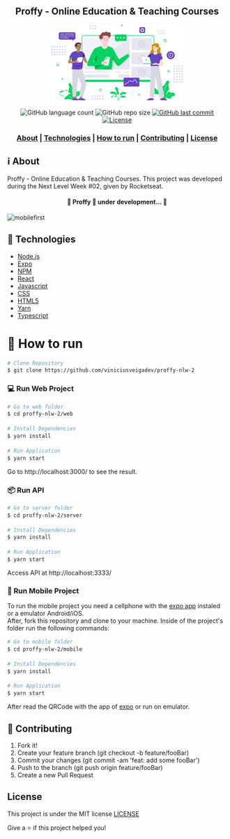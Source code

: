 <h2 align="center">
Proffy - Online Education & Teaching Courses
</h2>

<p align="center"> 
<img src="https://github.com/viniciusveigadev/proffy-nlw-2/blob/master/web/src/assets/images/landing.svg" width="300" heigth="300">
</p>

<p align="center"> 
  <img alt="GitHub language count" src="https://img.shields.io/github/languages/count/viniciusveigadev/proffy-nlw-2?color=%233a86ff"> 
  <img alt="GitHub repo size" src="https://img.shields.io/github/repo-size/viniciusveigadev/proffy-nlw-2?color=%233a86ff"> 
  <a href="https://github.com/viniciusveigadev/proffy-nlw-2/commits/master"> 
    <img alt="GitHub last commit" src="https://img.shields.io/github/last-commit/viniciusveigadev/proffy-nlw-2?color=%233a86ff"> 
  </a> 
  <a href="LICENSE" > 
    <img alt="License" src="https://img.shields.io/badge/license-MIT-brightgreen?color=%233a86ff"> 
  </a> 
</p>

<h3 align="center">  
  <a href="#information_source-about">About</a> |
  <a href="#rocket-technologies">Technologies</a> | 
  <a href="#construction_worker-how-to-run">How to run</a> |
  <a href="#link-contributing">Contributing</a> | 
  <a href="#license">License</a> 
</h3>



## :information_source: About

Proffy - Online Education & Teaching Courses. This project was developed during the Next Level Week #02, given by Rocketseat.
<h4 align="center"> 
	🚧  Proffy 🚀 under development...  🚧
</h4>

![mobilefirst](https://github.com/viniciusveigadev/proffy-nlw-2/blob/master/web/src/assets/images/mobilefirst.gif)


## :rocket: Technologies


- [Node.js](https://nodejs.org/)
- [Expo](https://expo.io/)
- [NPM](https://www.npmjs.com/)
- [React](https://reactjs.org/)
- [Javascript](https://developer.mozilla.org/pt-BR/docs/Web/JavaScript)
- [CSS](https://developer.mozilla.org/pt-BR/docs/Web/CSS)
- [HTML5](https://developer.mozilla.org/pt-BR/docs/Web/HTML/HTML5)
- [Yarn](https://yarnpkg.com/)
- [Typescript](https://www.typescriptlang.org/)


# :construction_worker: How to run

```bash
# Clone Repository
$ git clone https://github.com/viniciusveigadev/proffy-nlw-2
```

### 💻 Run Web Project

```bash
# Go to web folder
$ cd proffy-nlw-2/web

# Install Dependencies
$ yarn install

# Run Application
$ yarn start
```
Go to http://localhost:3000/ to see the result.

### 📦 Run API

```bash
# Go to server folder
$ cd proffy-nlw-2/server

# Install Dependencies
$ yarn install

# Run Application
$ yarn start
```
Access API at http://localhost:3333/

### 📱 Run Mobile Project
To run the mobile project you need a cellphone with the [expo app](https://play.google.com/store/apps/details?id=host.exp.exponent) instaled or a emulator Android/iOS.
<br />
After, fork this repository and clone to your machine. Inside of the project's folder run the following commands:

```bash
# Go to mobile folder
$ cd proffy-nlw-2/mobile

# Install Dependencies
$ yarn install

# Run Application
$ yarn start
```
After read the QRCode with the app of [expo](https://play.google.com/store/apps/details?id=host.exp.exponent) or run on emulator.


## :link: Contributing

1. Fork it!
2. Create your feature branch (git checkout -b feature/fooBar)
3. Commit your changes (git commit -am 'feat: add some fooBar')
4. Push to the branch (git push origin feature/fooBar)
5. Create a new Pull Request

## License
This project is under the MIT license [LICENSE](LICENSE)


Give a ⭐️ if this project helped you!
